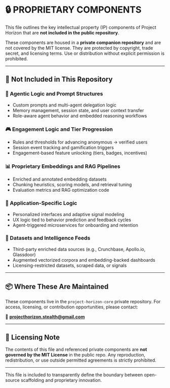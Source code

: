 # 🔒 PROPRIETARY COMPONENTS

This file outlines the key intellectual property (IP) components of Project Horizon that are **not included in the public repository**.

These components are housed in a **private companion repository** and are not covered by the MIT license. They are protected by copyright, trade secret, and licensing terms. Use or distribution without explicit permission is prohibited.

---

## 🚫 Not Included in This Repository

### 🤖 Agentic Logic and Prompt Structures

* Custom prompts and multi-agent delegation logic
* Memory management, session state, and user context transfer
* Role-aware agent behavior and embedded reasoning workflows

### 🎮 Engagement Logic and Tier Progression

* Rules and thresholds for advancing anonymous → verified users
* Session event tracking and gamification triggers
* Engagement-based feature unlocking (tiers, badges, incentives)

### 📊 Proprietary Embeddings and RAG Pipelines

* Enriched and annotated embedding datasets
* Chunking heuristics, scoring models, and retrieval tuning
* Evaluation metrics and RAG optimization code

### 🔐 Application-Specific Logic

* Personalized interfaces and adaptive signal modeling
* UX logic tied to behavior prediction and feedback cycles
* Agent-triggered microservices for onboarding and retention

### 📁 Datasets and Intelligence Feeds

* Third-party enriched data sources (e.g., Crunchbase, Apollo.io, Glassdoor)
* Augmented vectorized corpora and embedding-backed dashboards
* Licensing-restricted datasets, scraped data, or signals

---

## 📦 Where These Are Maintained

These components live in the `project-horizon-core` private repository.
For access, licensing, or contribution opportunities, please contact:

📧 **[projecthorizon.stealth@gmail.com](mailto:projecthorizon.stealth@gmail.com)**

---

## 📜 Licensing Note

The contents of this file and referenced private components are **not governed by the MIT License** in the public repo. Any reproduction, redistribution, or use outside permitted agreements is strictly prohibited.

---

This file is included to transparently define the boundary between open-source scaffolding and proprietary innovation.